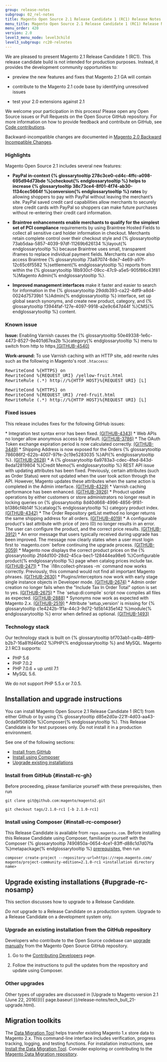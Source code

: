 ```yaml
---
group: release-notes
subgroup: 02_rel-notes
title: Magento Open Source 2.1 Release Candidate 1 (RC1) Release Notes
menu_title: Magento Open Source 2.1 Release Candidate 1 (RC1) Release Notes
menu_order: 420
version: 2.0
level3_menu_node: level3child
level3_subgroup: rc20-relnotes
---
```


We are pleased to present Magento 2.1 Release Candidate 1 (RC1). This release candidate build is not intended for production purposes. Instead, it provides the development community opportunities to:

* preview the new features and fixes that Magento 2.1 GA will contain

* contribute to the Magento 2.1 code base by identifying unresolved issues

* test your 2.0 extensions against  2.1

We welcome your participation in this process!  Please open any Open Source issues or Pull Requests on the Open Source GitHub repository. For more information on how to provide feedback and contribute on GitHub, see <a href="{{ page.baseurl }}/contributor-guide/contributing.html" target="_blank">Code contributions</a>.

Backward-incompatible changes are documented in <a href="{{ site.baseurl }}/guides/v2.0/release-notes/changes_2.0.html" target="_blank">Magento 2.0 Backward Incompatible Changes</a>.

### Highlights

Magento Open Source 2.1 includes several new features:


* **PayPal in-context {% glossarytooltip 278c3ce0-cd4c-4ffc-a098-695d94d73bde %}checkout{% endglossarytooltip %} helps to increase {% glossarytooltip 38c73ce4-8f01-4f74-ab30-1134cec5664f %}conversion{% endglossarytooltip %} rates** by allowing shoppers to pay with PayPal without leaving the merchant’s site. PayPal saved credit card capabilities allow merchants to securely store credit cards with PayPal so shoppers can make future purchases without re-entering their credit card information.

* **Braintree enhancements enable merchants to qualify for the simplest set of PCI compliance** requirements by using Braintree Hosted Fields to collect all sensitive card holder information in checkout. Merchants retain complete control over their checkout style and {% glossarytooltip 73ab5daa-5857-4039-97df-11269b626134 %}layout{% endglossarytooltip %} because Braintree uses small, transparent iframes to replace individual payment fields. Merchants can now also access Braintree {% glossarytooltip 73a87074-8de7-4e69-a97f-12c65c6f5582 %}settlement{% endglossarytooltip %} reports from within the {% glossarytooltip 18b930cf-09cc-47c9-a5e5-905f86c43f81 %}Magento Admin{% endglossarytooltip %}.

* **Improved management interfaces** make it faster and easier to search for information in the {% glossarytooltip 29ddb393-ca22-4df9-a8d4-0024d75739b1 %}Admin{% endglossarytooltip %} interface, set up global search synonyms, and create new product, category, and {% glossarytooltip f3944faf-127e-4097-9918-a2e9c647d44f %}CMS{% endglossarytooltip %} content.

### Known issue

<b>Issue:</b> Enabling Varnish causes the {% glossarytooltip 50e49338-1e6c-4473-8527-9e401d67ea2b %}category{% endglossarytooltip %} menu to switch from http to https<a href="https://github.com/magento/magento2/issues/4540" target="_blank"> (GITHUB-4540)</a>

<b>Work-around:</b> To use Varnish caching with an HTTP site, add rewrite rules such as the following in Magento's root `.htaccess`:

<pre>RewriteCond %{HTTPS} on
RewriteCond %{REQUEST_URI} /yellow-fruit.html
RewriteRule (.*) http://%{HTTP_HOST}%{REQUEST_URI} [L]</pre>

<pre>RewriteCond %{HTTPS} on
RewriteCond %{REQUEST_URI} /red-fruit.html
RewriteRule (.*) http://%{HTTP_HOST}%{REQUEST_URI} [L]</pre>

### Fixed issues

This release includes fixes for the following GitHub issues:

<!--- 52414 --> * Integration test syntax error has been fixed. <a href="https://github.com/magento/magento2/issues/4343" target="_blank">(GITHUB-4343)</a>

<!--- 50611--> * Web APIs no longer allow anonymous access by default. <a href="https://github.com/magento/magento2/issues/3786" target="_blank">(GITHUB-3786)</a>

<!--- 51292 --> * The OAuth Token exchange expiration period is now calculated correctly. <a href="https://github.com/magento/magento2/issues/3449" target="_blank">(GITHUB-3449)</a>

<!--- 46720 --> * Shipping Address is now exposed for the Orders {% glossarytooltip 786086f2-622b-4007-97fe-2c19e5283035 %}API{% endglossarytooltip %}. <a href="https://github.com/magento/magento2/issues/2628" target="_blank">(GITHUB-2628)</a>


<!--- 52613 --> * A {% glossarytooltip 6a9783a3-cdec-4fed-843d-8eda12819804 %}Credit Memo{% endglossarytooltip %} REST API issue with updating attributes has been fixed. Previously, certain attributes (such as Order Status) were not updated when the user took action through the API. However, Magento updates these attributes when the same action is completed in the Admin interface. <a href="https://github.com/magento/magento2/issues/4329" target="_blank">(GITHUB-4329)</a>  

<!--- 52607 --> *  Varnish caching performance has been enhanced. <a href="https://github.com/magento/magento2/issues/3926" target="_blank">(GITHUB-3926)</a>

<!--- 52316 --> *  Product update operations by either customers or store administrators no longer result in locking queries on {% glossarytooltip 8d40d668-4996-4856-9f81-b1386cf4b14f %}catalog{% endglossarytooltip %} category product index. <a href="https://github.com/magento/magento2/issues/4342" target="_blank">(GITHUB-4342)</a>

<!--- 52079 --> * The Order Repository getList method no longer returns the same shipping address for all orders. <a href="https://github.com/magento/magento2/issues/4019" target="_blank">(GITHUB-4019)</a>

<!--- 51181 --> * A configurable product's last attribute with price of zero (0) no longer results in an error. The user can configure the product, and the correct price results. <a href="https://github.com/magento/magento2/issues/3912" target="_blank">(GITHUB-3912)</a>

<!--- 48175 --> * An error message that users typically received during upgrade has been improved. The message now clearly states when a user must login first to `magento.com` before continuing the upgrade process. <a href="https://github.com/magento/magento2/issues/3059" target="_blank">(GITHUB-3059)</a>

<!--- 47440 --> *  Magento now displays the correct product prices on the {% glossarytooltip 2fd4d100-28d2-45ca-bec1-128444ea98e6 %}Configurable product{% endglossarytooltip %} page when catalog prices include tax. <a href="https://github.com/magento/magento2/issues/2471" target="_blank">(GITHUB-2471)</a>

<!--- 47439 --> * The `i18n:collect-phrases -m` command now works correctly. Previously, this command would not find all important Magento phrases. <a href="https://github.com/magento/magento2/issues/2630" target="_blank">(GITHUB-2630)</a>

<!--- 47009 --> *  Plugins/interceptors now work with early stage single instance objects in Developer mode. <a href="https://github.com/magento/magento2/issues/2674" target="_blank">(GITHUB-2674)</a>

<!--- 46808 --> * Admin order creation no longer fails when the "Include Tax In Order Total" option is set to yes. <a href="https://github.com/magento/magento2/issues/2675" target="_blank">(GITHUB-2675)</a>

<!--- 47639 --> * The `setup:di:compile` script now compiles all files as expected. <a href="https://github.com/magento/magento2/issues/2888" target="_blank">(GITHUB-2888)</a>

<!--- 46044 --> * Synonyms now work as expected with Magento 2.x.  <a href="https://github.com/magento/magento2/issues/2519" target="_blank">(GITHUB-2519)</a>

<!--- 40320 --> * Attribute 'setup_version' is missing for {% glossarytooltip c1e4242b-1f1a-44c3-9d72-1d5b1435e142 %}module{% endglossarytooltip %} error when defined as optional. <a href="https://github.com/magento/magento2/issues/1493" target="_blank">(GITHUB-1493)</a>

### Technology stack

Our technology stack is built on {% glossarytooltip bf703ab1-ca4b-48f9-b2b7-16a81fd46e02 %}PHP{% endglossarytooltip %} and MySQL. Magento 2.1 RC3 supports:

* PHP 5.6
* PHP 7.0.2
* PHP 7.0.6 + up until 7.1
* MySQL 5.6.

We do not support PHP 5.5.x or 7.0.5.
## Installation and upgrade instructions

You can install Magento Open Source 2.1 Release Candidate 1 (RC1) from either Github or by using {% glossarytooltip d85e2d0a-221f-4d03-aa43-0cda9f50809e %}Composer{% endglossarytooltip %}.
This Release Candidate is for test purposes only. Do not install it in a production environment.

See one of the following sections:

*	[Install from GitHub](#install-rc-gh)
*	[Install using Composer](#install-rc-composer)
*	[Upgrade existing installations](#upgrade-rc-nosamp)

### Install from GitHub {#install-rc-gh}

Before proceeding, please familiarize yourself with these prerequisites, then run

`git clone git@github.com:magento/magento2.git`

`git checkout tags/2.1.0-rc1 [-b 2.1.0-rc1]`

### Install using Composer {#install-rc-composer}

This Release Candidate is available from `repo.magento.com`. Before installing this Release Candidate using Composer,  familiarize yourself with the Composer {% glossarytooltip 7490850a-0654-4ce1-83ff-d88c1d7d07fa %}metapackage{% endglossarytooltip %}  <a href="{{ page.baseurl }}/install-gde/prereq/integrator_install.html" target="_blank">prerequisites</a>, then run

	composer create-project --repository-url=https://repo.magento.com/ magento/project-community-edition=2.1.0-rc1 <installation directory name>

## Upgrade existing installations {#upgrade-rc-nosamp}

This section discusses how to upgrade to a Release Candidate.

<div class="bs-callout bs-callout-warning">
    <p><em>Do not</em> upgrade to a Release Candidate on a production system. Upgrade to a Release Candidate on a development system only.</p>
</div>

### Upgrade an existing installation from the GitHub repository

Developers who contribute to the Open Source codebase can <a href="{{ page.baseurl }}/comp-mgr/bk-compman-upgrade-guide.html" target="_blank">upgrade manually</a> from the Magento Open Source GitHub repository.

1.	Go to the <a href="{{ page.baseurl }}/install-gde/install/cli/dev_update-magento.html" target="_blank">Contributing Developers</a> page.

2.	Follow the instructions to pull the updates from the repository and update using Composer.

### Other upgrades

Other types of upgrades are discussed in [Upgrade to Magento version 2.1 (June 22, 2016)]({{ page.baseurl }}/release-notes/tech_bull_21-upgrade.html).

## Migration toolkits

The <a href="{{ page.baseurl }}/migration/migration-migrate.html" target="_blank">Data Migration Tool</a> helps transfer existing Magento 1.x store data to Magento 2.x. This command-line interface includes verification, progress tracking, logging, and testing functions. For installation instructions, see  <a href="{{ page.baseurl }}/migration/migration-tool-install.html" target="_blank">Install the Data Migration Tool</a>. Consider exploring or contributing to the <a href="https://github.com/magento/data-migration-tool" target="_blank"> Magento Data Migration repository</a>.
